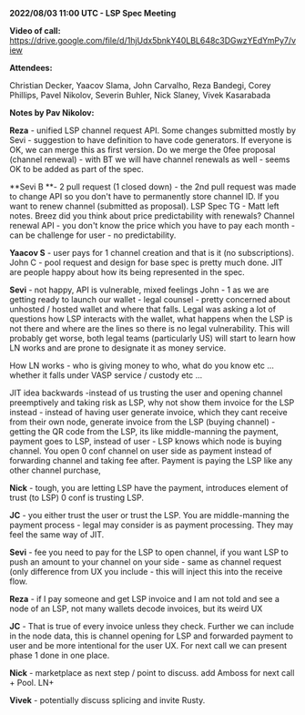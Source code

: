 **2022/08/03 11:00 UTC - LSP Spec Meeting**

**Video of call:** https://drive.google.com/file/d/1hjUdx5bnkY40LBL648c3DGwzYEdYmPy7/view

**Attendees:**

Christian Decker,  Yaacov Slama, John Carvalho, Reza Bandegi, Corey Phillips, Pavel Nikolov, Severin Buhler, Nick Slaney, Vivek Kasarabada 

**Notes by Pav Nikolov:**

**Reza** - unified LSP channel request API. Some changes submitted mostly by Sevi - suggestion to have definition to have code generators.  If everyone is OK, we can merge this as first version. Do we merge the 0fee proposal (channel renewal) - with BT we will have channel renewals as well - seems OK to be added as part of the spec. 

**Sevi B **- 2 pull request (1 closed down) - the 2nd pull request was made to change API so you don't have to permanently store channel  ID. If you want to renew channel (submitted as proposal). LSP Spec TG - Matt left notes.
Breez did you think about price predictability with renewals? Channel renewal API - you don't know the price which you have to pay each month - can be challenge for user - no predictability. 

**Yaacov S** - user pays for 1 channel creation and that is it (no subscriptions). 
John C - pool request and design for base spec is pretty much done. JIT are people happy about how its being represented in the spec. 

**Sevi** - not happy, API is vulnerable, mixed feelings 
John - 1 as we are getting ready to launch our wallet - legal counsel - pretty concerned about unhosted / hosted wallet and where that falls. Legal was asking a lot of questions how LSP interacts with the wallet, what happens when the LSP is not there and where are the lines so there is no legal vulnerability.  This will probably get worse, both legal teams (particularly US) will start to learn how LN works and are prone to designate it as money service. 

How LN works - who is giving money to who, what do you know etc ... whether it falls under VASP service / custody etc ... 

JIT idea backwards -instead of us trusting the user and opening channel preemptively and taking risk as LSP, why not show them invoice for the LSP instead - instead of having user generate invoice, which they cant receive from their own node, generate invoice from the LSP (buying channel) - getting the QR code from the LSP, its like middle-manning the payment, payment goes to LSP, instead of user - LSP knows which node is buying channel. You open 0 conf channel on user side as payment instead of forwarding channel and taking fee after. Payment is paying the LSP like any other channel purchase, 

**Nick** - tough, you are letting LSP have the payment, introduces element of trust (to LSP)  0 conf is trusting LSP. 

**JC** - you either trust the user or trust the LSP. You are middle-manning the payment process - legal may consider is as payment processing. They may feel the same way of JIT. 

**Sevi** - fee you need to pay for the LSP to open channel, if you want LSP to push an amount to your channel on your side - same as channel request (only difference from UX you include  - this will inject this into the receive flow. 

**Reza** - if I pay someone and get LSP invoice and I am not told and see a node of an LSP, not many wallets decode invoices, but its weird UX

**JC** - That is true of every invoice unless they check. Further we can include in the node data, this is channel opening for LSP and forwarded payment to user and be more intentional for the user UX. 
For next call we can present phase 1 done in one place. 

**Nick** - marketplace as next step / point to discuss. add Amboss for next call + Pool. LN+ 

**Vivek** - potentially discuss splicing and invite Rusty.
